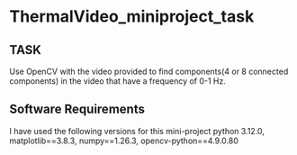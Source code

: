 # ThermalVideo_miniproject_task
## TASK
Use OpenCV with the video provided to find components(4 or 8 connected components) in the video that have a frequency of 0-1 Hz. 
## Software Requirements
I have used the following versions for this mini-project python 3.12.0, matplotlib==3.8.3, numpy==1.26.3, opencv-python==4.9.0.80
